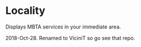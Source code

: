 # Locality
Displays MBTA services in your immediate area.



2018-Oct-28. Renamed to ViciniT so go see that repo.
